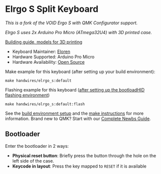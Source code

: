 # Elrgo S Split Keyboard

*This is a fork of the VOID Ergo S with QMK Configurator support.*

*Elrgo S uses 2x Arduino Pro Micro (ATmega32U4) with 3D printed case.*
 
[Building guide, models for 3D printing](https://github.com/Eloren1/Elrgo_S)

* Keyboard Maintainer: [Eloren](https://github.com/Eloren1)
* Hardware Supported: Arduino Pro Micro
* Hardware Availability: [Open Source](https://github.com/Eloren1/Elrgo_S)

Make example for this keyboard (after setting up your build environment):

    make handwires/elrgo_s:default

Flashing example for this keyboard ([after setting up the bootloadHID flashing environment](https://docs.qmk.fm/#/flashing_bootloadhid))

    make handwires/elrgo_s:default:flash

See the [build environment setup](https://docs.qmk.fm/#/getting_started_build_tools) and the [make instructions](https://docs.qmk.fm/#/getting_started_make_guide) for more information. Brand new to QMK? Start with our [Complete Newbs Guide](https://docs.qmk.fm/#/newbs).

## Bootloader

Enter the bootloader in 2 ways:

* **Physical reset button**: Briefly press the button through the hole on the left side of the case.
* **Keycode in layout**: Press the key mapped to `RESET` if it is available
